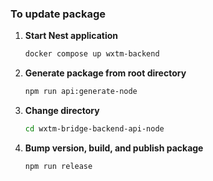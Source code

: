 ### To update package

1. **Start Nest application**

   ```sh
   docker compose up wxtm-backend
   ```

2. **Generate package from root directory**

   ```sh
   npm run api:generate-node
   ```

3. **Change directory**

   ```sh
   cd wxtm-bridge-backend-api-node
   ```

4. **Bump version, build, and publish package**

   ```sh
   npm run release
   ```
